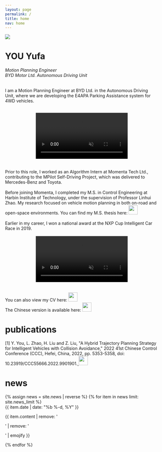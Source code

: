 ```yaml
---
layout: page
permalink: /
title: home
nav: home
---
```


<div class="text-center mt-5">
  <img class="profile-img" src="{{ 'prof_pic.jpeg' | prepend: '/assets/img/' | prepend: site.baseurl }}">
</div>

<div class="col mt-4">
  <h1 class="title text-center font-weight-bold">YOU Yufa</h1>
  <div class="row mt-3 mb-3">
    <div class="col">
      <h6 class="mt-1 text-center text-sm-center" style="font-stretch: ultra-condensed;">
        Motion Planning Engineer<br/>
        BYD Motor Ltd. Autonomous Driving Unit
      </h6>
    </div>
    <!-- <div class="col-sm-6">
      <h6 class="mt-1 text-left text-sm-right" style="font-stretch: ultra-condensed;">
        <a style="color: rgb(60, 72, 88);" href="http://www.ml.cmu.edu/" target="_blank">Principal Researcher</a><br/>
        <a style="color: rgb(60, 72, 88);" href="http://www.cs.cmu.edu/" target="_blank">Semantic Machines</a><br/>
        <a style="color: rgb(60, 72, 88);" href="http://www.cmu.edu/" target="_blank">Microsoft</a>
      </h6>
    </div>
    <div class="col-sm-6">
      <h6 class="mt-1 text-left text-sm-left" style="font-stretch: ultra-condensed;">
        Berkeley Way West, Floor 7<br/>
        1919 Shattuck Ave<br/>
        Berkeley, CA, 94704
      </h6>
    </div> -->
  </div>
</div>

<!-- Introduction -->

<div class="col text-justify p-0">

  I am a Motion Planning Engineer at BYD Ltd. in the Autonomous Driving Unit, where we are developing the E4APA Parking Assistance system for 4WD vehicles.
  <br/><br/>
  <div style="text-align: center;">
    <video width="60%" height="auto" controls muted>  
      <source src="assets/vid/e4apa-plot.mp4" type="video/mp4">  
    </video>
  </div>
  <br/><br/>
  Prior to this role, I worked as an Algorithm Intern at Momenta Tech Ltd., contributing to the MPilot Self-Driving Project, which was delivered to Mercedes-Benz and Toyota.
  <br/><br/>
  Before joining Momenta, I completed my M.S. in Control Engineering at Harbin Institute of Technology, under the supervision of Professor Linhui Zhao. My research focused on vehicle motion planning in both on-road and open-space environments. You can find my M.S. thesis here: 
  <a class="ml-auto mr-2" href="/assets/pdf/thesis.pdf" target="_blank">
    <img height="30px" src="/assets/img/pdf_icon.svg"></a>
  <br/><br/>
  Earlier in my career, I won a national award at the NXP Cup Intelligent Car Race in 2019.
  <br/><br/>
  <div style="text-align: center;">
    <video width="60%" height="auto" controls muted>  
      <source src="assets/vid/race.mp4" type="video/mp4">  
    </video>
  </div>
  <br/><br/>
  You can also view my CV here: 
  <a class="ml-auto mr-2" href="/assets/pdf/cv_en.pdf" target="_blank">
    <img height="30px" src="/assets/img/pdf_icon.svg"></a>
  <br/> 
  The Chinese version is available here: 
  <a class="ml-auto mr-2" href="/assets/pdf/cv_cn.pdf" target="_blank">
    <img height="30px" src="/assets/img/pdf_icon.svg"></a>
</div>

<!-- News -->
<div class="news mt-3 p-0">
  <h1 class="title mb-4 p-0">publications</h1>
  [1] Y. You, L. Zhao, H. Liu and Z. Liu, "A Hybrid Trajectory Planning Strategy for Intelligent Vehicles with Collision Avoidance," 2022 41st Chinese Control Conference (CCC), Hefei, China, 2022, pp. 5353-5358, doi: 10.23919/CCC55666.2022.9901901.<a class="ml-auto mr-2" href="/assets/pdf/ccc.pdf" target="_blank">
    <img height="30px" src="/assets/img/pdf_icon.svg"></a>
</div>

<!-- News -->
<div class="news mt-3 p-0">
  <h1 class="title mb-4 p-0">news</h1>
  {% assign news = site.news | reverse %}
  {% for item in news limit: site.news_limit %}
    <div class="row p-0">
      <div class="col-sm-2 p-0">
        <span class="badge black font-weight-bold text-uppercase align-middle date ml-3">
          {{ item.date | date: "%b %-d, %Y" }}
        </span>
      </div>
      <div class="col-sm-10 mt-2 mt-sm-0 ml-3 ml-md-0 p-0 font-weight-light text">
        <p>{{ item.content | remove: '<p>' | remove: '</p>' | emojify }}</p>
      </div>
    </div>
  {% endfor %}
</div>
